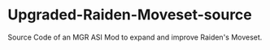 # Upgraded-Raiden-Moveset-source
Source Code of an MGR ASI Mod to expand and improve Raiden's Moveset.
